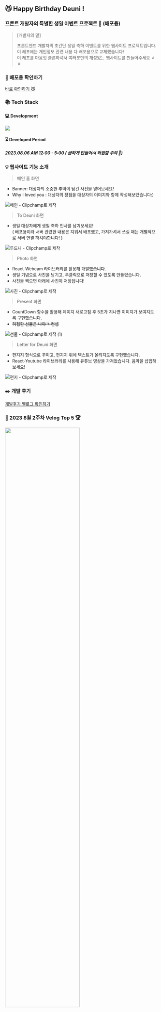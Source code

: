 ## 😼 Happy Birthday Deuni !

### 프론트 개발자의 특별한 생일 이벤트 프로젝트 🎉 (배포용)
> [개발자의 말]
> 
> 프론트엔드 개발자의 초간단 생일 축하 이벤트를 위한 웹사이트 프로젝트입니다.<br/>  이 레포에는 개인정보 관련 내용 다 배포용으로 교체했습니다! <br/> 이 레포를 마음껏 클론하셔서 여러분만의 개성있는 웹사이트를 만들어주세요 ㅎㅎ

### 📌 배포용 확인하기 
[바로 확인하기 😼](https://hbd-deuni-for-deploy.vercel.app/)

### 📚 Tech Stack 
#### 💻 Development
<img src="https://skillicons.dev/icons?i=ts,react,nextjs,firebase,styledcomponents &perline="/>

#### ⌛ Developed Period
##### 2023.08.06 AM 12:00 - 5:00 ( 급하게 만들어서 허접함 주의 🚨)

### 💡 웹사이트 기능 소개
> 메인 홈 화면
- Banner: 대상자의 소중한 추억이 담긴 사진을 넣어보세요! 
- Why I loved you : 대상자의 장점을 대상자의 이미지와 함께 작성해보았습니다:)
  
![메인 - Clipchamp로 제작](https://github.com/osohyun0224/HBD_Deuni_for_Deploy/assets/53892427/a52bf5df-9120-45bd-b28a-19ee03a600f3)



> To Deuni 화면
- 생일 대상자에게 생일 축하 인사를 남겨보세요! <br/>
( 배포용이라 서버 관련한 내용은 지워서 배포했고, 가져가셔서 쓰실 때는 개별적으로 서버 연결 하셔야합니다! )

![투드니 - Clipchamp로 제작](https://github.com/osohyun0224/HBD_Deuni_for_Deploy/assets/53892427/d92a4b2f-4599-4a4c-9339-edbcab72a8cd)


> Photo 화면
- React-Webcam 라이브러리를 활용해 개발했습니다.
- 생일 기념으로 사진을 남기고, 우클릭으로 저장할 수 있도록 만들었습니다.
- 사진을 찍으면 아래에 사진이 저장됩니다!

![사진 - Clipchamp로 제작](https://github.com/osohyun0224/HBD_Deuni_for_Deploy/assets/53892427/dc1a0e7c-448f-44b1-8850-08b18b195724)


> Present 화면
- CountDown 함수을 활용해 페이지 새로고침 후 5초가 지나면 이미지가 보여지도록 구현했습니다.
- ~~허접한 선물은 나야ㅋ 컨셉~~

![선물 - Clipchamp로 제작 (1)](https://github.com/osohyun0224/HBD_Deuni_for_Deploy/assets/53892427/ba326fd0-16c6-421d-bef8-6e7a2aa53eb2)

> Letter for Deuni 화면
- 편지지 형식으로 꾸미고, 편지지 위에 텍스트가 올려지도록 구현했습니다.
- React-Youtube 라이브러리를 사용해 유튜브 영상을 가져왔습니다. 음악을 삽입해보세요!

![편지 - Clipchamp로 제작](https://github.com/osohyun0224/HBD_Deuni_for_Deploy/assets/53892427/16f73966-efe0-40c9-927e-69a2dc4b68f9)



### ✒️ 개발 후기 
[개발후기 벨로그 확인하기](https://velog.io/@osohyun0224/%EA%B0%9C%EB%B0%9C%EC%9E%90%EC%9D%98-%EC%83%9D%EC%9D%BC-%EC%9D%B4%EB%B2%A4%ED%8A%B8-%EC%8A%A4%EC%BC%80%EC%9D%BC-%EB%AF%B8%EC%B3%A4%EB%8B%A4)

### 📌 2023 8월 2주차 Velog Top 5 🏆
<img src="https://github.com/osohyun0224/HBD_Deuni_for_Deploy/assets/53892427/b20c2693-9b73-4d0d-8290-dd9d3c171510" width=70% />

